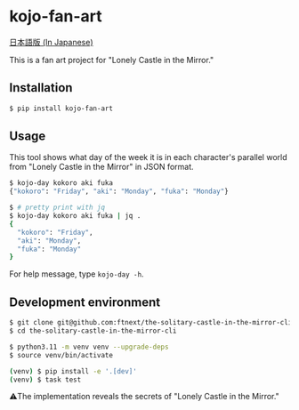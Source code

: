# kojo-fan-art

[日本語版 (In Japanese)](https://github.com/ftnext/the-solitary-castle-in-the-mirror-cli/blob/main/README.ja.md)

This is a fan art project for "Lonely Castle in the Mirror."

## Installation

```sh
$ pip install kojo-fan-art
```

## Usage

This tool shows what day of the week it is in each character's parallel world from "Lonely Castle in the Mirror" in JSON format.

```sh
$ kojo-day kokoro aki fuka
{"kokoro": "Friday", "aki": "Monday", "fuka": "Monday"}

$ # pretty print with jq
$ kojo-day kokoro aki fuka | jq .
{
  "kokoro": "Friday",
  "aki": "Monday",
  "fuka": "Monday"
}
```

For help message, type `kojo-day -h`.


## Development environment

```sh
$ git clone git@github.com:ftnext/the-solitary-castle-in-the-mirror-cli.git
$ cd the-solitary-castle-in-the-mirror-cli

$ python3.11 -m venv venv --upgrade-deps
$ source venv/bin/activate

(venv) $ pip install -e '.[dev]'
(venv) $ task test
```

⚠️The implementation reveals the secrets of "Lonely Castle in the Mirror."
